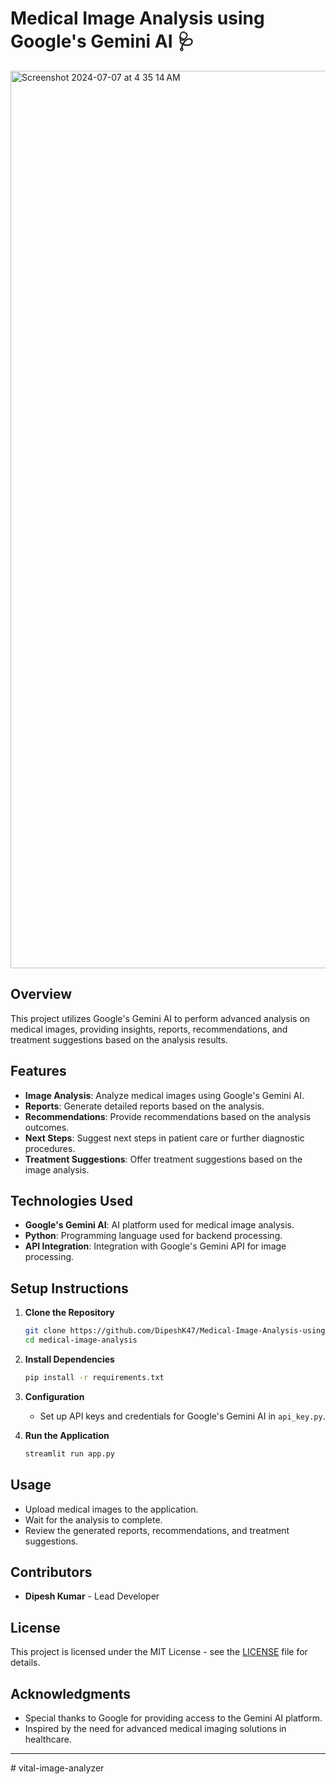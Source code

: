 # Medical Image Analysis using Google's Gemini AI 🩺

<img width="1436" alt="Screenshot 2024-07-07 at 4 35 14 AM" src="https://github.com/DipeshK47/Medical-Image-Analysis-using-Gemini-s-AI-LLM-Project/assets/103434044/f4a2ba50-f530-48cb-90dd-7be66933dabb">


## Overview
This project utilizes Google's Gemini AI to perform advanced analysis on medical images, providing insights, reports, recommendations, and treatment suggestions based on the analysis results.

## Features
- **Image Analysis**: Analyze medical images using Google's Gemini AI.
- **Reports**: Generate detailed reports based on the analysis.
- **Recommendations**: Provide recommendations based on the analysis outcomes.
- **Next Steps**: Suggest next steps in patient care or further diagnostic procedures.
- **Treatment Suggestions**: Offer treatment suggestions based on the image analysis.

## Technologies Used
- **Google's Gemini AI**: AI platform used for medical image analysis.
- **Python**: Programming language used for backend processing.
- **API Integration**: Integration with Google's Gemini API for image processing.

## Setup Instructions
1. **Clone the Repository**
   ```bash
   git clone https://github.com/DipeshK47/Medical-Image-Analysis-using-Gemini-s-AI-LLM-Project.git
   cd medical-image-analysis
   ```

2. **Install Dependencies**
   ```bash
   pip install -r requirements.txt
   ```

3. **Configuration**
   - Set up API keys and credentials for Google's Gemini AI in `api_key.py`.

4. **Run the Application**
   ```bash
   streamlit run app.py
   ```

## Usage
- Upload medical images to the application.
- Wait for the analysis to complete.
- Review the generated reports, recommendations, and treatment suggestions.

## Contributors
- **Dipesh Kumar** - Lead Developer

## License
This project is licensed under the MIT License - see the [LICENSE](LICENSE) file for details.

## Acknowledgments
- Special thanks to Google for providing access to the Gemini AI platform.
- Inspired by the need for advanced medical imaging solutions in healthcare.

---
#   v i t a l - i m a g e - a n a l y z e r  
 